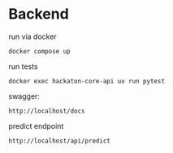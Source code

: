 # Backend
run via docker
```
docker compose up
```
run tests
```
docker exec hackaton-core-api uv run pytest
```
swagger:
```
http://localhost/docs
```
predict endpoint
```
http://localhost/api/predict
```

